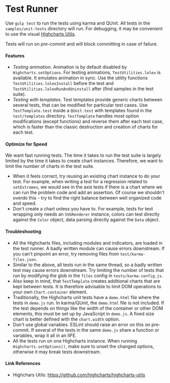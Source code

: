 Test Runner
===========

Use `gulp test` to run the tests using karma and QUnit. All tests in the
`samples/unit-tests` directory will run. For debugging, it may be convenient to
use the visual [Highcharts Utils].

Tests will run on _pre-commit_ and will block committing in case of failure.

#### Features
- *Testing animation*. Animation is by default disabled by
  `Highcharts.setOptions`. For testing animations, `TestUtilities.lolex` is
  available. It emulates animation in sync. Use the utility functions
  `TestUtilities.lolexInstall` before the test and
  `TestUtilities.lolexRunAndUninstall` after (find samples in the test suite).
- *Testing with templates*. Test templates provide generic charts between
  several tests, that can be modified for particular test cases. Use
  `TestTemplate.test` inside a `QUnit.test` with templates found in the
  `test/templates` directory. `TestTemplate` handles most option modifications
  (except functions) and reverse them after each test case, which is faster than
  the classic destruction and creation of charts for each test.

#### Optimize for Speed
We want fast running tests. The time it takes to run the test suite is largely
limited by the time it takes to create chart instances. Therefore, we want to
limit the number of charts in the test suite.

- When it feels correct, try reusing an existing chart instance to do your test.
  For example, when writing a test for a regression related to `setExtremes`, we 
  would see in the axis tests if there is a chart where we can run the problem
  code and add an assertion. Of course we shouldn't overdo this - try to find
  the right balance between well organized code and speed.
- Don't create a chart unless you have to. For example, tests for text wrapping
  only needs an `SVGRenderer` instance, colors can test directly against the
  `Color` object, data parsing directly against the `Data` object.

#### Troubleshooting
- All the Highcharts files, including modules and indicators, are loaded in the
  test runner. A badly written module can cause errors downstream. If you
  can't pinpoint an error, try removing files from `test/karma-files.json`.
- Similar to the above, all tests run in the same thread, so a badly written 
  test may cause errors downstream. Try limiting the number of tests that run
  by modifying the glob in the `files` config in `tests/karma-config.js`.
- Also keep in mind, that `TestTemplate` creates additional charts that are kept
  between tests. It is therefore advisable to limit DOM operations to your own
  `Chart.container` element.
- Traditionally, the Highcharts unit tests have a `demo.html` file where the
  tests in `demo.js` run. In karma/QUnit, the `demo.html` file is not included.
  If the test depends on things like the width of the container or other DOM 
  elements, this must be set up by JavaScript in `demo.js`. A fixed size chart
  is better defined with the `chart.width` option.
- Don't use global variables. ESLint should raise an error on this on
  pre-commit. If several of the tests in the same `demo.js` share a function or
  variables, wrap it all in an IIFE.
- All the tests run on one Highcharts instance. When running
  `Highcharts.setOptions()`, make sure to unset the changed options, otherwise
  it may break tests downstream.

#### Link References
- Highchars Utils: https://github.com/highcharts/highcharts-utils

[Highcharts Utils]: https://github.com/highcharts/highcharts-utils
